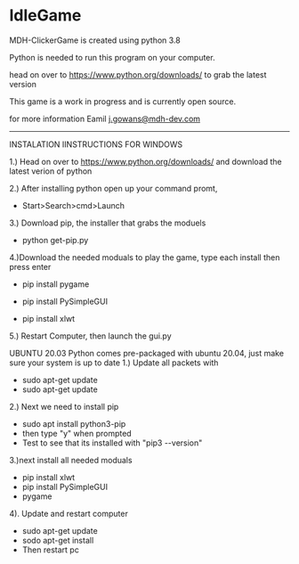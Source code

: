# IdleGame
 MDH-ClickerGame is created using python 3.8
 
 Python is needed to run this program on your computer. 
 
 head on over to https://www.python.org/downloads/ to grab the latest version
 
 This game is a work in progress and is currently open source.
 
 for more information Eamil j.gowans@mdh-dev.com
 
 -----------------------------------------------------------------------------
 
 INSTALATION IINSTRUCTIONS FOR WINDOWS

1.) Head on over to https://www.python.org/downloads/ and download the latest verion of python

2.) After installing python open up your command promt,
 
 - Start>Search>cmd>Launch

3.) Download pip, the installer that grabs the moduels
  
  - python get-pip.py

4.)Download the needed moduals to play the game, type each install then press enter
 
 - pip install pygame
 
 - pip install PySimpleGUI
 
 - pip install xlwt
 
5.) Restart Computer, then launch the gui.py


UBUNTU 20.03
Python comes pre-packaged with ubuntu 20.04, just make sure your system is up  to date
1.) Update all packets with
  - sudo apt-get update
  - sudo apt-get update

2.) Next we need to install pip
 - sudo apt install python3-pip
 - then type "y" when prompted
 - Test to see that its installed with "pip3 --version"

3.)next install all needed moduals
 - pip install xlwt
 - pip install PySimpleGUI
 - pygame

4). Update and restart computer
 - sudo apt-get update
 - sodo apt-get install
 - Then restart pc


